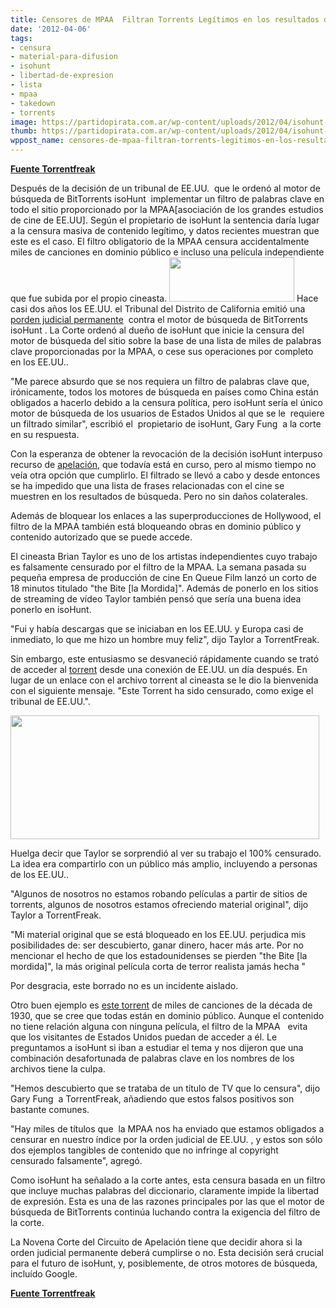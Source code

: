 ```yaml
---
title: Censores de MPAA  Filtran Torrents Legítimos en los resultados de isoHunt
date: '2012-04-06'
tags:
- censura
- material-para-difusion
- isohunt
- libertad-de-expresion
- lista
- mpaa
- takedown
- torrents
image: https://partidopirata.com.ar/wp-content/uploads/2012/04/isohunt-logo.jpg
thumb: https://partidopirata.com.ar/wp-content/uploads/2012/04/isohunt-logo-150x71.jpg
wppost_name: censores-de-mpaa-filtran-torrents-legitimos-en-los-resultados-de-isohunt
---
```


<strong><a href="https://torrentfreak.com/mpaa-filter-censors-legit-torrent-files-on-" target="_blank">Fuente Torrentfreak</a></strong>

Después de la decisión de un tribunal de EE.UU.  que le ordenó al motor de búsqueda de BitTorrents isoHunt  implementar un filtro de palabras clave en todo el sitio proporcionado por la MPAA[asociación de los grandes estudios de cine de EE.UU]. Según el propietario de isoHunt la sentencia daría lugar a la censura masiva de contenido legítimo, y datos recientes muestran que este es el caso. El filtro obligatorio de la MPAA censura accidentalmente miles de canciones en dominio público e incluso una película independiente que fue subida por el propio cineasta.
<a href="https://partidopirata.com.ar/wp-content/uploads/2012/04/isohunt-logo.jpg"><img class="size-full wp-image-3827 alignright" title="Isohunt" src="https://partidopirata.com.ar/wp-content/uploads/2012/04/isohunt-logo.jpg" alt="" width="200" height="71" /></a>
Hace casi dos años los EE.UU. el Tribunal del Distrito de California emitió una <a href="http://torrentfreak.com/isohunt-forced-to-shut-down-in-the-u-s-100522/">porden judicial permanente</a>  contra el motor de búsqueda de BitTorrents isoHunt .
La Corte ordenó al dueño de isoHunt que inicie la censura del motor de búsqueda del sitio sobre la base de una lista de miles de palabras clave proporcionadas por la MPAA, o cese sus operaciones por completo en los EE.UU..

"Me parece absurdo que se nos requiera un filtro de palabras clave que, irónicamente, todos los motores de búsqueda en países como China están obligados a hacerlo debido a la censura política, pero isoHunt sería el único motor de búsqueda de los usuarios de Estados Unidos al que se le  requiere un filtrado similar", escribió el  propietario de isoHunt, Gary Fung  a la corte en su respuesta.

Con la esperanza de obtener la revocación de la decisión isoHunt interpuso recurso de <a href="http://torrentfreak.com/isohunt-continues-legal-fight-to-thwart-mpaa-censorship-101221/">apelación</a>, que todavía está en curso, pero al mismo tiempo no veía otra opción que cumplirlo. El filtrado se llevó a cabo y desde entonces se ha impedido que una lista de frases relacionadas con el cine se muestren en los resultados de búsqueda. Pero no sin daños colaterales.

Además de bloquear los enlaces a las superproducciones de Hollywood, el filtro de la MPAA también está bloqueando obras en dominio público y contenido autorizado que se puede accede.

El cineasta Brian Taylor es uno de los artistas independientes cuyo trabajo es falsamente censurado por el filtro de la MPAA. La semana pasada su pequeña empresa de producción de cine En Queue Film lanzó un corto de 18 minutos titulado "the Bite [la Mordida]". Además de ponerlo en los sitios de streaming de vídeo Taylor también pensó que sería una buena idea ponerlo en isoHunt.

"Fui y había descargas que se iniciaban en los EE.UU. y Europa casi de inmediato, lo que me hizo un hombre muy feliz", dijo Taylor a TorrentFreak.

Sin embargo, este entusiasmo se desvaneció rápidamente cuando se trató de acceder al <a href="https://isohunt.com/torrent_details/380853973/The+Bite?tab=summary">torrent</a> desde una conexión de EE.UU. un día después. En lugar de un enlace con el archivo torrent al cineasta se le dio la bienvenida con el siguiente mensaje. "Este Torrent ha sido censurado, como exige el tribunal de EE.UU.".

<a href="https://partidopirata.com.ar/wp-content/uploads/2012/04/censored-isohunt.jpg"><img class="aligncenter size-full wp-image-3828" title="Isohunt Censurado" src="https://partidopirata.com.ar/wp-content/uploads/2012/04/censored-isohunt.jpg" alt="" width="494" height="198" /></a>

Huelga decir que Taylor se sorprendió al ver su trabajo el 100% censurado. La idea era compartirlo con un público más amplio, incluyendo a personas de los EE.UU..

"Algunos de nosotros no estamos robando películas a partir de sitios de torrents, algunos de nosotros estamos ofreciendo material original", dijo Taylor a TorrentFreak.

"Mi material original que se está bloqueado en los EE.UU. perjudica mis posibilidades de: ser descubierto, ganar dinero, hacer más arte. Por no mencionar el hecho de que los estadounidenses se pierden "the Bite [la mordida]", la más original película corta de terror realista jamás hecha "

Por desgracia, este borrado no es un incidente aislado.

Otro buen ejemplo es <a href="https://isohunt.com/torrent_details/108611585/?tab=summary">este torrent</a> de miles de canciones de la década de 1930, que se cree que todas están en dominio público. Aunque el contenido no tiene relación alguna con ninguna película, el filtro de la MPAA   evita que los visitantes de Estados Unidos puedan de acceder a él.
Le preguntamos a isoHunt si iban a estudiar el tema y nos dijeron que una combinación desafortunada de palabras clave en los nombres de los archivos tiene la culpa.

"Hemos descubierto que se trataba de un título de TV que lo censura", dijo Gary Fung  a TorrentFreak, añadiendo que estos falsos positivos son bastante comunes.

"Hay miles de títulos que  la MPAA nos ha enviado que estamos obligados a censurar en nuestro índice por la orden judicial de EE.UU. , y estos son sólo dos ejemplos tangibles de contenido que no infringe al copyright  censurado falsamente", agregó.

Como isoHunt ha señalado a la corte antes, esta censura basada en un filtro que incluye muchas palabras del diccionario, claramente impide la libertad de expresión. Esta es una de las razones principales por las que el motor de búsqueda de BitTorrents continúa luchando contra la exigencia del filtro de la corte.

La Novena Corte del Circuito de Apelación tiene que decidir ahora si la orden judicial permanente deberá cumplirse o no. Esta decisión será crucial para el futuro de isoHunt, y, posiblemente, de otros motores de búsqueda, incluído Google.

<strong><a href="https://torrentfreak.com/mpaa-filter-censors-legit-torrent-files-on-" target="_blank">Fuente Torrentfreak</a></strong>
